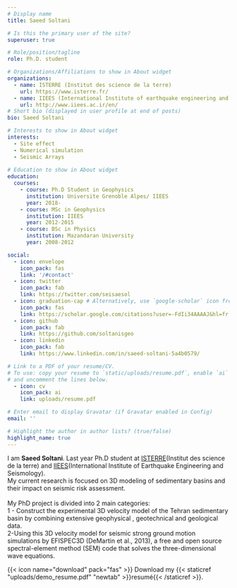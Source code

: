 ```yaml
---
# Display name
title: Saeed Soltani

# Is this the primary user of the site?
superuser: true

# Role/position/tagline
role: Ph.D. student

# Organizations/Affiliations to show in About widget
organizations:
  - name: ISTERRE (Institut des science de la terre)
    url: https://www.isterre.fr/
  - name: IIEES (International Institute of earthquake engineering and seismology)
    url: http://www.iiees.ac.ir/en/
# Short bio (displayed in user profile at end of posts)
bio: Saeed Soltani

# Interests to show in About widget
interests:
  - Site effect
  - Numerical simulation
  - Seismic Arrays
  
# Education to show in About widget
education:
  courses:
    - course: Ph.D Student in Geophysics 
      institution: Universite Grenoble Alpes/ IIEES
      year: 2018-
    - course: MSc in Geophysics
      institution: IIEES
      year: 2012-2015
    - course: BSc in Physics
      institution: Mazandaran University
      year: 2008-2012

social:
  - icon: envelope
    icon_pack: fas
    link: '/#contact'
  - icon: twitter
    icon_pack: fab
    link: https://twitter.com/seisaesol
  - icon: graduation-cap # Alternatively, use `google-scholar` icon from `ai` icon pack
    icon_pack: fas
    link: https://scholar.google.com/citations?user=-FdIi34AAAAJ&hl=fr
  - icon: github
    icon_pack: fab
    link: https://github.com/soltanisgeo
  - icon: linkedin
    icon_pack: fab
    link: https://www.linkedin.com/in/saeed-soltani-5a4b0579/

# Link to a PDF of your resume/CV.
# To use: copy your resume to `static/uploads/resume.pdf`, enable `ai` icons in `params.toml`,
# and uncomment the lines below.
  - icon: cv
    icon_pack: ai
    link: uploads/resume.pdf

# Enter email to display Gravatar (if Gravatar enabled in Config)
email: ''

# Highlight the author in author lists? (true/false)
highlight_name: true
---
```

I am **Saeed Soltani**. Last year Ph.D student at [ISTERRE](https://www.isterre.fr)(Institut des science de la terre) and [IIEES](https://www.iiees.ac.ir)(International Institute of Earthquake Engineering and Seismology).<br />
My current research is focused on 3D modeling of sedimentary basins and their impact on seismic risk assessment.<br />
<br />
My PhD project is divided into 2 main categories:<br />
1 - Construct the experimental 3D velocity model of the Tehran sedimentary basin by combining extensive geophysical , geotechnical and geological data.<br />
2-Using this 3D velocity model for seismic strong ground motion simulations by EFISPEC3D (DeMartin et al., 2013),  a free and open source spectral-element method (SEM) code that solves the three-dimensional wave equations.<br />
 
{{< icon name="download" pack="fas" >}} Download my {{< staticref "uploads/demo_resume.pdf" "newtab" >}}resumé{{< /staticref >}}.
